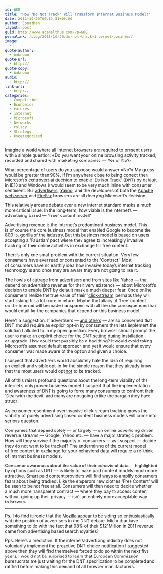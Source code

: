```yaml
---
id: 688
title: "How 'Do Not Track' Will Transform Internet Business Models"
date: 2012-10-30T00:15:51+00:00
author: Jonathan
layout: post
guid: http://www.adamalthus.com/?p=688
permalink: /blog/2012/10/30/do-not-track-internet-business/
image:
  - 
quote-author:
  - Unknown
quote-url:
  - http://
quote-copy:
  - Unknown
audio:
  - http://
link-url:
  - http://
categories:
  - Competition
  - Economics
  - Futures
  - internet
  - Microsoft
  - Networks
  - Policy
  - Strategy
  - Uncategorized
---
```

Imagine a&nbsp;world where all internet browsers are required to&nbsp;present users with a&nbsp;simple question: &laquo;Do&nbsp;you want your online browsing activity tracked, recorded and shared with marketing companies&nbsp;&mdash; Yes or&nbsp;No?&raquo;

What percentage of&nbsp;users do&nbsp;you suppose would answer &laquo;No?&raquo; My&nbsp;guess would be&nbsp;greater than 90%. If I&rsquo;m anywhere close to&nbsp;being correct then Microsoft&rsquo;s <a href="http://www.out-law.com/en/articles/2012/october/default-browser-do-not-track-setting-will-result-in-less-online-content-say-advertisers/" target="_blank">controversial decision</a> to&nbsp;enable '<a href="http://en.wikipedia.org/wiki/Do_not_track" target="_blank">Do&nbsp;Not Track</a>' (DNT) by&nbsp;default in&nbsp;IE10 and Windows 8 would seem to&nbsp;be&nbsp;very much inline with consumer sentiment. But <a href="http://www.ana.net/content/show/id/analetter-microsoft" target="_blank">advertisers</a>, <a href="http://allthingsd.com/20121026/yahoo-dings-do-not-track-default-and-search-partner-microsoft/" target="_blank">Yahoo</a>, and the developers of&nbsp;both the <a href="http://arstechnica.com/security/2012/09/apache-webserver-updated-to-ignore-do-not-track-settings-in-ie-10/" target="_blank">Apache web server</a> and <a href="http://blog.mozilla.org/privacy/2012/05/31/do-not-track-its-the-users-voice-that-matters/" target="_blank">FireFox</a> browsers are all decrying Microsoft&rsquo;s decision.

This relatively arcane debate over a&nbsp;new internet standard masks a&nbsp;much more critical issue: In&nbsp;the long-term, how viable is&nbsp;the internet&rsquo;s&nbsp;&mdash; advertising based&nbsp;&mdash; 'Free' content model?

Advertising revenue is&nbsp;the internet&rsquo;s predominant business model. This is&nbsp;of&nbsp;course the core business model that enabled Google to&nbsp;become the 800 lb. gorilla of&nbsp;the industry. But this business model is&nbsp;based on&nbsp;users accepting a 'Faustian' pact where they agree to&nbsp;increasingly invasive tracking of&nbsp;their online activities in&nbsp;exchange for free content.

There&rsquo;s only one small problem with the current situation. Very few consumers have ever read or&nbsp;consented to&nbsp;the 'Contract.' Most of&nbsp;consumers have no&nbsp;earthly idea how invasive today&rsquo;s internet tracking technology is&nbsp;and once they are aware they are not going to&nbsp;like it.

<!--more-->

The howls of&nbsp;outrage from advertisers and from sites like Yahoo&nbsp;&mdash; that depend on&nbsp;advertising revenue for their very existence&nbsp;&mdash; about Microsoft&rsquo;s decision to&nbsp;enable DNT by&nbsp;default mask a&nbsp;much deeper fear. Once online consumers realize the true value of&nbsp;their '<a href="http://en.wikipedia.org/wiki/Clickstream" target="_blank">click-stream</a>' perhaps they will start asking for a&nbsp;lot more in&nbsp;return. Maybe the fallacy of 'free' content on&nbsp;the internet will be&nbsp;made transparent with all the dire consequences that would entail for the companies that depend on&nbsp;this business model.

Here&rsquo;s a&nbsp;suggestion. If&nbsp;advertisers&nbsp;&mdash; <a href="http://blog.mozilla.org/privacy/2012/05/31/do-not-track-its-the-users-voice-that-matters/" target="_blank">and others</a>&nbsp;&mdash; are so&nbsp;concerned that DNT should require an&nbsp;explicit opt-in by&nbsp;consumers then lets implement the solution I&nbsp;alluded to&nbsp;in&nbsp;my open question. Every browser should prompt the user to&nbsp;make an&nbsp;explicit choice for the DNT setting during installation or&nbsp;upgrade. How could that possibly be&nbsp;a&nbsp;bad thing? It&nbsp;would avoid taking Microsoft&rsquo;s assumed default approach and yet it&nbsp;would ensure that every consumer was made aware of&nbsp;the option and given a&nbsp;choice.

I&nbsp;suspect that advertisers would absolutely hate the idea of&nbsp;requiring an&nbsp;explicit and visible opt-in for the simple reason that they already know that the most users would opt <span style="text-decoration: underline;">not</span> to&nbsp;be&nbsp;tracked.

All of&nbsp;this raises profound questions about the long-term viability of&nbsp;the internet&rsquo;s only proven business model. I&nbsp;suspect that the implementation and awareness of&nbsp;DNT is&nbsp;going to&nbsp;force many consumers to&nbsp;confront their 'Deal with the devil' and many are not going to&nbsp;like the bargain they have struck.

As&nbsp;consumer resentment over invasive click-stream tracking grows the viability of&nbsp;purely advertising based content business models will come into serious question.

Companies that depend solely&nbsp;&mdash; or&nbsp;largely&nbsp;&mdash; on&nbsp;online advertising driven revenue streams&nbsp;&mdash; Google, Yahoo etc. &mdash;&nbsp;have a&nbsp;major strategic problem. How will they survive if&nbsp;the majority of&nbsp;consumers&nbsp;&mdash; as&nbsp;I&nbsp;suspect&nbsp;&mdash; decide they do&nbsp;not want to&nbsp;be&nbsp;tracked? The undermining of&nbsp;the current model of&nbsp;free content in&nbsp;exchange for your behavioral data will require a&nbsp;re-think of&nbsp;internet business models.

Consumer awareness about the value of&nbsp;their behavioral data&nbsp;&mdash; highlighted by&nbsp;options such as&nbsp;DNT&nbsp;&mdash; is&nbsp;likely to&nbsp;make paid content models much more attractive. Smart paid content providers will find ways to&nbsp;amplify consumers fears about being tracked. Like the emperors new clothes 'Free Content' will be&nbsp;seen to&nbsp;be&nbsp;not free at&nbsp;all. Consumers will then need to&nbsp;decide whether a&nbsp;much more transparent contract&nbsp;&mdash; where they pay to&nbsp;access content without giving up&nbsp;their privacy&nbsp;&mdash; isn&rsquo;t an&nbsp;entirely more acceptable way to&nbsp;browse.

* * *

Ps. I&nbsp;do&nbsp;find it&nbsp;ironic that the <a href="http://blog.mozilla.org/privacy/2012/05/31/do-not-track-its-the-users-voice-that-matters/" target="_blank">Mozilla appear</a> to&nbsp;be&nbsp;siding so&nbsp;enthusiastically with the position of&nbsp;advertisers in&nbsp;the DNT debate. Might that have something to&nbsp;do&nbsp;with the fact that 98% of&nbsp;their $121Million in&nbsp;2011 revenue came from advertising based search royalties?

Pps. Here&rsquo;s a&nbsp;prediction. If&nbsp;the internet/advertising industry does not voluntarily implement the proactive DNT choice notification I&nbsp;suggested above then they will find themselves forced to&nbsp;do&nbsp;so within the next five years. I&nbsp;would not be&nbsp;surprised to&nbsp;learn that European Commission bureaucrats are just waiting for the DNT specification to&nbsp;be&nbsp;completed and ratified before making this demand of&nbsp;all browser manufacturers.